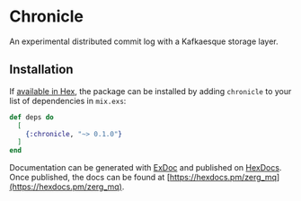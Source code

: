 # Chronicle

An experimental distributed commit log with a Kafkaesque storage layer.

## Installation

If [available in Hex](https://hex.pm/docs/publish), the package can be installed
by adding `chronicle` to your list of dependencies in `mix.exs`:

```elixir
def deps do
  [
    {:chronicle, "~> 0.1.0"}
  ]
end
```

Documentation can be generated with [ExDoc](https://github.com/elixir-lang/ex_doc)
and published on [HexDocs](https://hexdocs.pm). Once published, the docs can
be found at [https://hexdocs.pm/zerg_mq](https://hexdocs.pm/zerg_mq).
